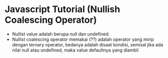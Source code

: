# Javascript Tutorial (Nullish Coalescing Operator)

- Nullist value adalah berupa null dan undefined.
- Nullist coalescing operator memakai (??) adalah operator yang mirip dengan ternary     operator, bedanya adalah disaat kondisi, semisal jika ada nilai null atau undefined, maka value defaultnya yang diambil